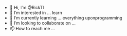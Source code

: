 - 👋 Hi, I’m @RickTI
- 👀 I’m interested in ... learn 
- 🌱 I’m currently learning ... everything uponprogramming
- 💞️ I’m looking to collaborate on ...
- 📫 How to reach me ...

<!---
RickTI/RickTI is a ✨ special ✨ repository because its `README.md` (this file) appears on your GitHub profile.
You can click the Preview link to take a look at your changes.
--->
